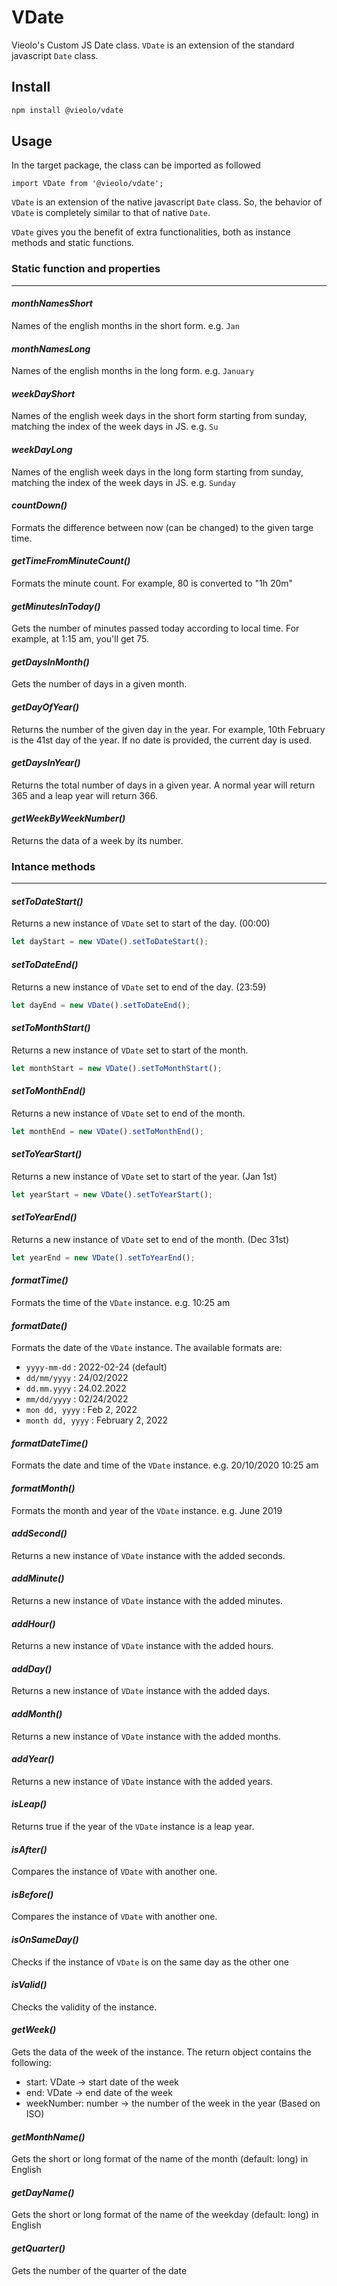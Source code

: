# VDate
Vieolo's Custom JS Date class.
`VDate` is an extension of the standard javascript `Date` class.

## Install

```bash
npm install @vieolo/vdate
```

## Usage
In the target package, the class can be imported as followed
```JS
import VDate from '@vieolo/vdate';
```

`VDate` is an extension of the native javascript `Date` class. So, the behavior of `VDate` is completely similar to that of native `Date`.

`VDate` gives you the benefit of extra functionalities, both as instance methods and static functions.


### Static function and properties
---

#### ***monthNamesShort***
Names of the english months in the short form. e.g. `Jan`

#### ***monthNamesLong***
Names of the english months in the long form. e.g. `January`

#### ***weekDayShort***
Names of the english week days in the short form starting from sunday, matching the index of the week days in JS. e.g. `Su`

#### ***weekDayLong***
Names of the english week days in the long form starting from sunday, matching the index of the week days in JS. e.g. `Sunday`

#### ***countDown()***
Formats the difference between now (can be changed) to the given targe time. 

#### ***getTimeFromMinuteCount()***
Formats the minute count. For example, 80 is converted to "1h 20m"

#### ***getMinutesInToday()***
Gets the number of minutes passed today according to local time. For example, at 1:15 am, you'll get 75.

#### ***getDaysInMonth()***
Gets the number of days in a given month.

#### ***getDayOfYear()***
Returns the number of the given day in the year. For example, 10th February is the 41st day of the year. If no date is provided, the current day is used.

#### ***getDaysInYear()***
Returns the total number of days in a given year. A normal year will return 365 and a leap year will return 366.

#### ***getWeekByWeekNumber()***
Returns the data of a week by its number.


### Intance methods
---

#### ***setToDateStart()***
Returns a new instance of `VDate` set to start of the day. (00:00)
```ts
let dayStart = new VDate().setToDateStart();
```

#### ***setToDateEnd()***
Returns a new instance of `VDate` set to end of the day. (23:59)
```ts
let dayEnd = new VDate().setToDateEnd();
```

#### ***setToMonthStart()***
Returns a new instance of `VDate` set to start of the month.
```ts
let monthStart = new VDate().setToMonthStart();
```

#### ***setToMonthEnd()***
Returns a new instance of `VDate` set to end of the month.
```ts
let monthEnd = new VDate().setToMonthEnd();
```

#### ***setToYearStart()***
Returns a new instance of `VDate` set to start of the year. (Jan 1st)
```ts
let yearStart = new VDate().setToYearStart();
```

#### ***setToYearEnd()***
Returns a new instance of `VDate` set to end of the month. (Dec 31st)
```ts
let yearEnd = new VDate().setToYearEnd();
```

#### ***formatTime()***
Formats the time of the `VDate` instance. e.g. 10:25 am

#### ***formatDate()***
Formats the date of the `VDate` instance. The available formats are:

- `yyyy-mm-dd`      : 2022-02-24 (default)
- `dd/mm/yyyy`      : 24/02/2022
- `dd.mm.yyyy`      : 24.02.2022
- `mm/dd/yyyy`      : 02/24/2022
- `mon dd, yyyy`    : Feb 2, 2022
- `month dd, yyyy`  : February 2, 2022

#### ***formatDateTime()***
Formats the date and time of the `VDate` instance. e.g. 20/10/2020 10:25 am

#### ***formatMonth()***
Formats the month and year of the `VDate` instance. e.g. June 2019


#### ***addSecond()***
Returns a new instance of `VDate` instance with the added seconds.

#### ***addMinute()***
Returns a new instance of `VDate` instance with the added minutes.

#### ***addHour()***
Returns a new instance of `VDate` instance with the added hours.

#### ***addDay()***
Returns a new instance of `VDate` instance with the added days.

#### ***addMonth()***
Returns a new instance of `VDate` instance with the added months.

#### ***addYear()***
Returns a new instance of `VDate` instance with the added years.

#### ***isLeap()***
Returns true if the year of the `VDate` instance is a leap year.

#### ***isAfter()***
Compares the instance of `VDate` with another one.

#### ***isBefore()***
Compares the instance of `VDate` with another one.

#### ***isOnSameDay()***
Checks if the instance of `VDate` is on the same day as the other one

#### ***isValid()***
Checks the validity of the instance.

#### ***getWeek()***
Gets the data of the week of the instance. The return object contains the following:

- start: VDate -> start date of the week
- end: VDate -> end date of the week
- weekNumber: number -> the number of the week in the year (Based on ISO)

#### ***getMonthName()***
Gets the short or long format of the name of the month (default: long) in English

#### ***getDayName()***
Gets the short or long format of the name of the weekday (default: long) in English

#### ***getQuarter()***
Gets the number of the quarter of the date
